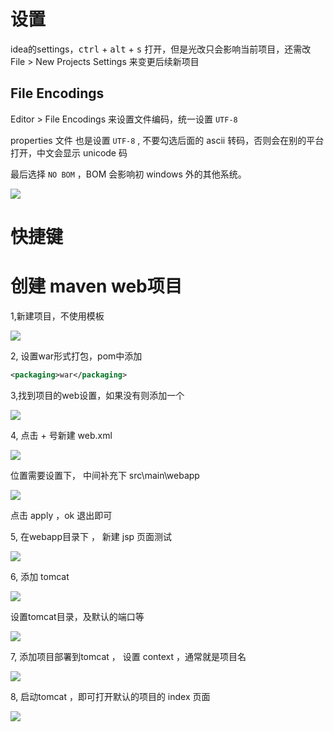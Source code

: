 # 设置

idea的settings，<kbd>ctrl</kbd> + <kbd>alt</kbd> + <kbd>s</kbd>   打开，但是光改只会影响当前项目，还需改 File > New Projects Settings 来变更后续新项目

##   File Encodings

Editor > File Encodings 来设置文件编码，统一设置 `UTF-8`  

properties 文件 也是设置 `UTF-8` ,  不要勾选后面的 ascii 转码，否则会在别的平台打开，中文会显示 unicode 码

最后选择   `NO BOM` ，BOM 会影响初 windows 外的其他系统。

![](img/1.jpg)



# 快捷键

# 创建 maven web项目

1,新建项目，不使用模板

![](img/t1.jpg)

2, 设置war形式打包，pom中添加

```xml
<packaging>war</packaging>
```

3,找到项目的web设置，如果没有则添加一个

![](img/t2.jpg)

4, 点击 + 号新建 web.xml

![](img/t3.jpg)

位置需要设置下， 中间补充下  src\main\webapp

![](img/t4.jpg)

点击 apply ，ok 退出即可

5, 在webapp目录下 ， 新建 jsp 页面测试

![](img/t5.jpg)

6, 添加 tomcat 

![](img/t6.jpg)

设置tomcat目录，及默认的端口等

![](img/t7.jpg)



7, 添加项目部署到tomcat ， 设置 context ，通常就是项目名

![](img/t8.jpg)

8, 启动tomcat ，即可打开默认的项目的 index 页面

![](img/t9.jpg)

